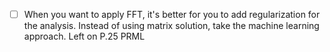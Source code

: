 * [ ] When you want to apply FFT, it's better for you to add regularization for the analysis. Instead of using matrix solution, take the machine learning approach.
Left on P.25 PRML